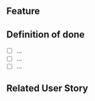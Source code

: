 ## Feature

## Definition of done
* [ ] ...
* [ ] ...
* [ ] ...

## Related User Story
<!-- Add the user story from which this feature originates -->
